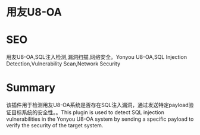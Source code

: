 # 用友U8-OA
# SEO
用友U8-OA,SQL注入检测,漏洞扫描,网络安全。Yonyou U8-OA,SQL Injection Detection,Vulnerability Scan,Network Security
# Summary
该插件用于检测用友U8-OA系统是否存在SQL注入漏洞，通过发送特定payload验证目标系统的安全性。。This plugin is used to detect SQL injection vulnerabilities in the Yonyou U8-OA system by sending a specific payload to verify the security of the target system.
